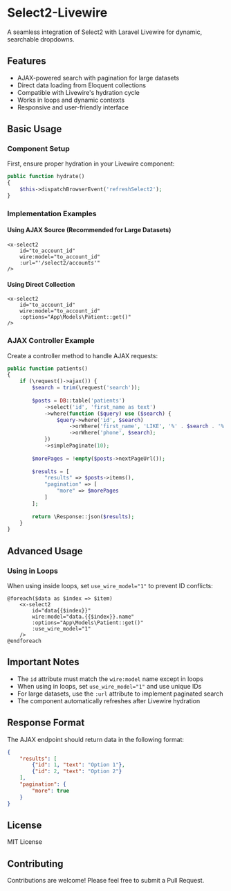 # Select2-Livewire

A seamless integration of Select2 with Laravel Livewire for dynamic, searchable dropdowns.

## Features

- AJAX-powered search with pagination for large datasets
- Direct data loading from Eloquent collections
- Compatible with Livewire's hydration cycle
- Works in loops and dynamic contexts
- Responsive and user-friendly interface

## Basic Usage

### Component Setup

First, ensure proper hydration in your Livewire component:

```php
public function hydrate()
{
    $this->dispatchBrowserEvent('refreshSelect2');
}
```

### Implementation Examples

#### Using AJAX Source (Recommended for Large Datasets)

```blade
<x-select2
    id="to_account_id"
    wire:model="to_account_id"
    :url="'/select2/accounts'"
/>
```

#### Using Direct Collection

```blade
<x-select2
    id="to_account_id"
    wire:model="to_account_id"
    :options="App\Models\Patient::get()"
/>
```

### AJAX Controller Example

Create a controller method to handle AJAX requests:

```php
public function patients()
{
    if (\request()->ajax()) {
        $search = trim(\request('search'));
        
        $posts = DB::table('patients')
            ->select('id', 'first_name as text')
            ->where(function ($query) use ($search) {
                $query->where('id', $search)
                    ->orWhere('first_name', 'LIKE', '%' . $search . '%')
                    ->orWhere('phone', $search);
            })
            ->simplePaginate(10);
            
        $morePages = !empty($posts->nextPageUrl());
        
        $results = [
            "results" => $posts->items(),
            "pagination" => [
                "more" => $morePages
            ]
        ];
        
        return \Response::json($results);
    }
}
```

## Advanced Usage

### Using in Loops

When using inside loops, set `use_wire_model="1"` to prevent ID conflicts:

```blade
@foreach($data as $index => $item)
    <x-select2
        id="data{{$index}}"
        wire:model="data.{{$index}}.name"
        :options="App\Models\Patient::get()"
        :use_wire_model="1"
    />
@endforeach
```

## Important Notes

- The `id` attribute must match the `wire:model` name except in loops
- When using in loops, set `use_wire_model="1"` and use unique IDs
- For large datasets, use the `:url` attribute to implement paginated search
- The component automatically refreshes after Livewire hydration

## Response Format

The AJAX endpoint should return data in the following format:

```json
{
    "results": [
        {"id": 1, "text": "Option 1"},
        {"id": 2, "text": "Option 2"}
    ],
    "pagination": {
        "more": true
    }
}
```

## License

MIT License

## Contributing

Contributions are welcome! Please feel free to submit a Pull Request.
